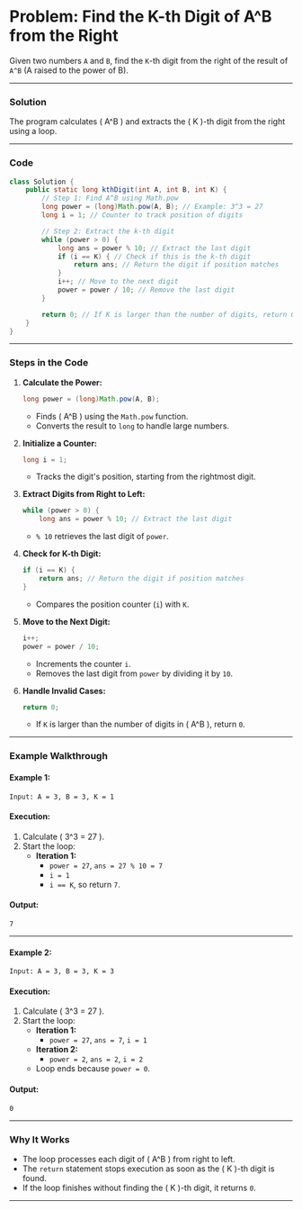 
# Problem: Find the K-th Digit of A^B from the Right

Given two numbers `A` and `B`, find the `K`-th digit from the right of the result of `A^B` (A raised to the power of B).

---

### **Solution**

The program calculates \( A^B \) and extracts the \( K \)-th digit from the right using a loop.

---

### **Code**
```java
class Solution {
    public static long kthDigit(int A, int B, int K) {
        // Step 1: Find A^B using Math.pow
        long power = (long)Math.pow(A, B); // Example: 3^3 = 27
        long i = 1; // Counter to track position of digits

        // Step 2: Extract the k-th digit
        while (power > 0) {
            long ans = power % 10; // Extract the last digit
            if (i == K) { // Check if this is the k-th digit
                return ans; // Return the digit if position matches
            }
            i++; // Move to the next digit
            power = power / 10; // Remove the last digit
        }

        return 0; // If K is larger than the number of digits, return 0
    }
}
```

---

### **Steps in the Code**

1. **Calculate the Power:**
   ```java
   long power = (long)Math.pow(A, B);
   ```
   - Finds \( A^B \) using the `Math.pow` function.
   - Converts the result to `long` to handle large numbers.

2. **Initialize a Counter:**
   ```java
   long i = 1;
   ```
   - Tracks the digit's position, starting from the rightmost digit.

3. **Extract Digits from Right to Left:**
   ```java
   while (power > 0) {
       long ans = power % 10; // Extract the last digit
   ```
   - `% 10` retrieves the last digit of `power`.

4. **Check for K-th Digit:**
   ```java
   if (i == K) {
       return ans; // Return the digit if position matches
   }
   ```
   - Compares the position counter (`i`) with `K`.

5. **Move to the Next Digit:**
   ```java
   i++;
   power = power / 10;
   ```
   - Increments the counter `i`.
   - Removes the last digit from `power` by dividing it by `10`.

6. **Handle Invalid Cases:**
   ```java
   return 0;
   ```
   - If `K` is larger than the number of digits in \( A^B \), return `0`.

---

### **Example Walkthrough**

#### Example 1:
```
Input: A = 3, B = 3, K = 1
```

#### Execution:
1. Calculate \( 3^3 = 27 \).
2. Start the loop:
   - **Iteration 1:**
     - `power = 27`, `ans = 27 % 10 = 7`
     - `i = 1`
     - `i == K`, so return `7`.

#### Output:
```
7
```

---

#### Example 2:
```
Input: A = 3, B = 3, K = 3
```

#### Execution:
1. Calculate \( 3^3 = 27 \).
2. Start the loop:
   - **Iteration 1:**
     - `power = 27`, `ans = 7`, `i = 1`
   - **Iteration 2:**
     - `power = 2`, `ans = 2`, `i = 2`
   - Loop ends because `power = 0`.

#### Output:
```
0
```

---

### **Why It Works**
- The loop processes each digit of \( A^B \) from right to left.
- The `return` statement stops execution as soon as the \( K \)-th digit is found.
- If the loop finishes without finding the \( K \)-th digit, it returns `0`.

---

